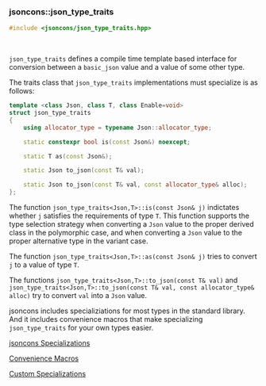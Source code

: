 ### jsoncons::json_type_traits

```c++
#include <jsoncons/json_type_traits.hpp>
```

<br>

`json_type_traits` defines a compile time template based interface for conversion between a `basic_json` value
and a value of some other type.

The traits class that `json_type_traits` implementations must specialize is as follows:

```c++
template <class Json, class T, class Enable=void>
struct json_type_traits
{
    using allocator_type = typename Json::allocator_type;

    static constexpr bool is(const Json&) noexcept;

    static T as(const Json&);

    static Json to_json(const T& val);

    static Json to_json(const T& val, const allocator_type& alloc);
};
```

The function `json_type_traits<Json,T>::is(const Json& j)` indictates whether `j` satisfies 
the requirements of type `T`. This function supports the type selection strategy when
converting a `Json` value to the proper derived class in the polymorphic case, and
when converting a `Json` value to the proper alternative type in the variant case.  

The function `json_type_traits<Json,T>::as(const Json& j)` tries to convert `j`
to a value of type `T`.

The functions `json_type_traits<Json,T>::to_json(const T& val)` and 
`json_type_traits<Json,T>::to_json(const T& val, const allocator_type& alloc)`
try to convert `val` into a `Json` value.

jsoncons includes specializiations for most types in the standard library. 
And it includes convenience macros that make specializing `json_type_traits` for your own types easier.

[jsoncons Specializations](json_type_traits/jsoncons-specializations.md)

[Convenience Macros](json_type_traits/convenience-macros.md)

[Custom Specializations](json_type_traits/custom-specializations.md)


